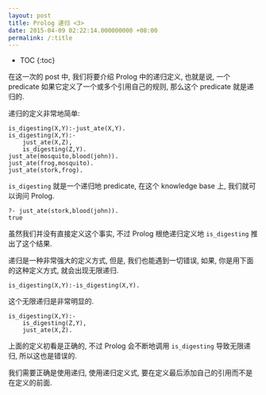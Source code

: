 ```yaml
---
layout: post
title: Prolog 递归 <3>
date: 2015-04-09 02:22:14.000000000 +08:00
permalink: /:title
---
```


+ TOC
{:toc}



在这一次的 post 中, 我们将要介绍 Prolog 中的递归定义, 也就是说, 一个 predicate 如果它定义了一个或多个引用自己的规则, 那么这个 predicate 就是递归的.

递归的定义非常地简单:

~~~
is_digesting(X,Y):-just_ate(X,Y).
is_digesting(X,Y):-
    just_ate(X,Z),
    is_digesting(Z,Y).
just_ate(mosquito,blood(john)).
just_ate(frog,mosquito).
just_ate(stork,frog).
~~~

`is_digesting` 就是一个递归地 predicate, 在这个 knowledge base 上, 我们就可以询问 Prolog.

~~~
?- just_ate(stork,blood(john)).
true
~~~

虽然我们并没有直接定义这个事实, 不过 Prolog 根绝递归定义地 `is_digesting` 推出了这个结果.

递归是一种非常强大的定义方式, 但是, 我们也能遇到一切错误, 如果, 你是用下面的这种定义方式, 就会出现无限递归.

~~~
is_digesting(X,Y):-is_digesting(X,Y).
~~~

这个无限递归是非常明显的.

~~~
is_digesting(X,Y):-
    is_digesting(Z,Y),
    just_ate(X,Z).
~~~

上面的定义初看是正确的, 不过 Prolog 会不断地调用 `is_digesting` 导致无限递归, 所以这也是错误的.

我们需要正确是使用递归, 使用递归定义式, 要在定义最后添加自己的引用而不是在定义的前面.
